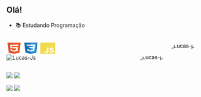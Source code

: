 ## Olá!

- 📚 Estudando Programação

<div style="display: inline_block"><br>
  <img align="center" alt="Lucas-HTML" height="30" width="40" src="https://raw.githubusercontent.com/devicons/devicon/master/icons/html5/html5-original.svg">
  <img align="center" alt="Lucas-CSS" height="30" width="40" src="https://raw.githubusercontent.com/devicons/devicon/master/icons/css3/css3-original.svg">
  <img align="center" alt="Lucas-Js" height="30" width="40" src="https://raw.githubusercontent.com/devicons/devicon/master/icons/javascript/javascript-plain.svg">
  <img align="right" alt="Lucas-pic" height="150" style="border-radius:50px;" src="https://media.giphy.com/media/1jgLDGD1Bn27e/giphy.gif">
  </div>
  <img align="center" alt="Lucas-Js" height="30" width="40" src="https://raw.githubusercontent.com/devicons/devicon/master/icons/javascript/javascript- plain.svg">
  <img align="right" alt="Lucas-pic" height="150" style="border-radius:50px;" src="https://www.google.com/url? sa=i&url=https%3A%2F%2Fbr.pinterest.com%2Fpin%2F596445544380724180%2F&psig=AOvVaw38ruGXGt6dADULAW- KyeqY&ust=1683170682375000&source=images&cd=vfe&ved=0CBEQjRxqFwoTCND2rsaZ2P4CFQAAAAAdAAAAABAR">
</div>

  ##

<a href="https://www.instagram.com/luk4s.gabriel/" target="_blank"><img src="https://img.shields.io/badge/-Instagram-%23E4405F?style=for-the-badge&logo=instagram&logoColor=white" target="_blank"></a>
<a href="https://www.linkedin.com/in/lucas-gabriel-a1525124b/" target="_blank"><img src="https://img.shields.io/badge/-LinkedIn-%230077B5?style=for-the-badge&logo=linkedin&logoColor=white" target="_blank"></a>

<div>   
  <a href="https://www.instagram.com/luk4s.gabriel/" target="_blank"><img src="https://img.shields.io/badge/-Instagram-%23E4405F?style=for-the-      badge&logo=instagram&logoColor=white" target="_blank"></a>
  <a href="https://www.linkedin.com/in/lucas-gabriel-a1525124b/" target="_blank"><img src="https://img.shields.io/badge/-LinkedIn-%230077B5?style=for-the- badge&logo=linkedin&logoColor=white" target="_blank"></a>
</div>
